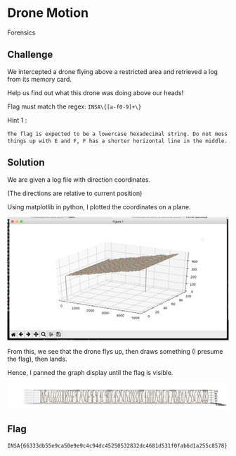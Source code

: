 # Drone Motion
Forensics

## Challenge 

We intercepted a drone flying above a restricted area and retrieved a log from its memory card.

Help us find out what this drone was doing above our heads!

Flag must match the regex: `INSA\{[a-f0-9]+\}`

Hint 1 :

	The flag is expected to be a lowercase hexadecimal string. Do not mess things up with E and F, F has a shorter horizontal line in the middle.

## Solution


We are given a log file with direction coordinates.

(The directions are relative to current position)

Using matplotlib in python, I plotted the coordinates on a plane.

![Solved/Figure_0.png](Solved/Figure_0.png)

From this, we see that the drone flys up, then draws something (I presume the flag), then lands.

Hence, I panned the graph display until the flag is visible.

![Solved/Figure_1.png](Solved/Figure_1.png)

## Flag

	INSA{66333db55e9ca50e9e9c4c94dc45250532832dc4681d531f0fab6d1a255c8578}
